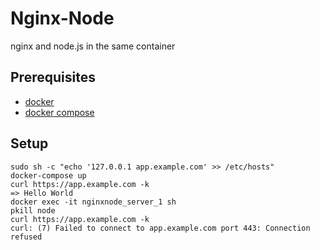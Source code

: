 # Nginx-Node

nginx and node.js in the same container

## Prerequisites

* [docker](https://docs.docker.com/installation/mac)
* [docker compose](https://docs.docker.com/compose/install)

## Setup

```
sudo sh -c "echo '127.0.0.1 app.example.com' >> /etc/hosts"
docker-compose up
curl https://app.example.com -k
=> Hello World
docker exec -it nginxnode_server_1 sh
pkill node
curl https://app.example.com -k
curl: (7) Failed to connect to app.example.com port 443: Connection refused
```
